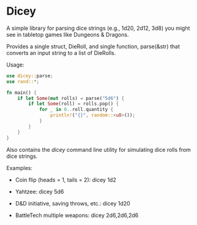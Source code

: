 # Dicey

A simple library for parsing dice strings (e.g., 1d20, 2d12, 3d8) you might see in tabletop games like Dungeons & Dragons.

Provides a single struct, DieRoll, and single function, parse(&str) that converts an input string to a list of DieRolls.

Usage:

```rust
use dicey::parse;
use rand::*;

fn main() {
	if let Some(mut rolls) = parse("5d6") {
		if let Some(roll) = rolls.pop() {
			for _ in 0..roll.quantity {
				println!("{}", random::<u8>());
			}
		}
	}
}
```

Also contains the _dicey_ command line utility for simulating dice rolls from dice strings.

Examples:

* Coin flip (heads = 1, tails = 2): dicey 1d2

* Yahtzee: dicey 5d6

* D&D initiative, saving throws, etc.: dicey 1d20

* BattleTech multiple weapons: dicey 2d6,2d6,2d6